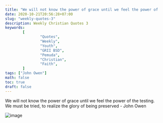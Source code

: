 ```yaml
---
title: "We will not know the power of grace until we feel the power of the testing. We must be tried, to realize the glory of being preserved."
date: 2020-10-21T20:56:28+07:00
slug: "weekly-quotes-3"
description: Weekly Christian Quotes 3
keywords:
        [
                "Quotes",
                "Weekly",
                "Youth",
                "GRII BSD",
                "Pemuda",
                "Christian",
                "Faith",
        ]
tags: ["John Owen"]
math: false
toc: true
draft: false
---
```


We will not know the power of grace until we feel the power of the testing. We must be tried, to realize the glory of being preserved - John Owen

![image](/images/quotes/20201021.jpeg)
